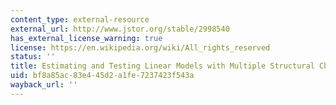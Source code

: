 ```yaml
---
content_type: external-resource
external_url: http://www.jstor.org/stable/2998540
has_external_license_warning: true
license: https://en.wikipedia.org/wiki/All_rights_reserved
status: ''
title: Estimating and Testing Linear Models with Multiple Structural Changes
uid: bf8a85ac-83e4-45d2-a1fe-7237423f543a
wayback_url: ''
---
```


